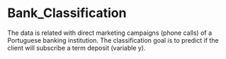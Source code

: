 # Bank_Classification
The data is related with direct marketing campaigns (phone calls) of a Portuguese banking institution. The classification goal is to predict if the client will subscribe a term deposit (variable y).

